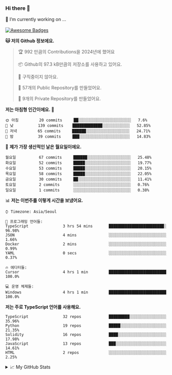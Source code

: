 ### Hi there 👋 
🔭 I’m currently working on ... </br></br>
[![Awesome Badges](https://img.shields.io/badge/Introduce-EN-green.svg)](https://github.com/tlatkdgus1/tlatkdgus1/blob/main/README.md.en)

<!--START_SECTION:waka-->
**🐱 저의 Github 정보에요.** 

> 🏆 992 만큼의 Contributions을 2024년에 했어요
 > 
> 📦 Github의 97.3 kB만큼의 저장소를 사용하고 있어요. 
 > 
> 🚫 구직중이지 않아요.
 > 
> 📜 57개의 Public Repository를 만들었어요. 
 > 
> 🔑 9개의 Private Repository를 만들었어요.  

**저는 아침형 인간이에요. 🐤** 

```text
🌞 아침         20 commits     ██░░░░░░░░░░░░░░░░░░░░░░░   7.6% 
🌆 낮　         139 commits    █████████████░░░░░░░░░░░░   52.85% 
🌃 저녁         65 commits     ██████░░░░░░░░░░░░░░░░░░░   24.71% 
🌙 밤　         39 commits     ███░░░░░░░░░░░░░░░░░░░░░░   14.83%

```
📅 **제가 가장 생산적인 날은 월요일이에요.** 

```text
월요일          67 commits     ██████░░░░░░░░░░░░░░░░░░░   25.48% 
화요일          52 commits     █████░░░░░░░░░░░░░░░░░░░░   19.77% 
수요일          53 commits     █████░░░░░░░░░░░░░░░░░░░░   20.15% 
목요일          58 commits     █████░░░░░░░░░░░░░░░░░░░░   22.05% 
금요일          30 commits     ██░░░░░░░░░░░░░░░░░░░░░░░   11.41% 
토요일          2 commits      ░░░░░░░░░░░░░░░░░░░░░░░░░   0.76% 
일요일          1 commits      ░░░░░░░░░░░░░░░░░░░░░░░░░   0.38%

```


📊 **저는 이번주를 이렇게 시간을 보냈어요.** 

```text
⌚︎ Timezone: Asia/Seoul

💬 프로그래밍 언어들: 
TypeScript               3 hrs 54 mins       ████████████████████████░   96.98% 
JSON                     4 mins              ░░░░░░░░░░░░░░░░░░░░░░░░░   1.66% 
Docker                   2 mins              ░░░░░░░░░░░░░░░░░░░░░░░░░   0.99% 
YAML                     0 secs              ░░░░░░░░░░░░░░░░░░░░░░░░░   0.37%

🔥 에디터들: 
Cursor                   4 hrs 1 min         █████████████████████████   100.0%

💻 운영 체제들: 
Windows                  4 hrs 1 min         █████████████████████████   100.0%

```

**저는 주로 TypeScript 언어를 사용해요.** 

```text
TypeScript               32 repos            █████████░░░░░░░░░░░░░░░░   35.96% 
Python                   19 repos            █████░░░░░░░░░░░░░░░░░░░░   21.35% 
Solidity                 16 repos            ████░░░░░░░░░░░░░░░░░░░░░   17.98% 
JavaScript               13 repos            ███░░░░░░░░░░░░░░░░░░░░░░   14.61% 
HTML                     2 repos             ░░░░░░░░░░░░░░░░░░░░░░░░░   2.25%

```



<!--END_SECTION:waka-->

<details>
<summary>📈 My GitHub Stats</summary>
<p align="center"> <img src="https://github-readme-stats.vercel.app/api?username=tlatkdgus1&show_icons=true" alt="tlatkdgus1" />
</details>
